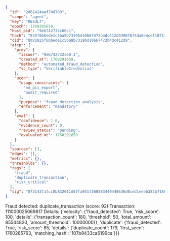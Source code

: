 ```json
{
  "id": "2d61424aaf70d703",
  "scope": "agent",
  "key": "RESULT",
  "epoch": 1760291659,
  "host_pid": "9e6742732c60:1",
  "hash": "825f6bbede1c5ba8b7319bd10667472b4dc412d93067674da0e4cef1871312c9",
  "cid": "QmV1825f6bbede1c5ba8b7319bd10667472b4dc412d9",
  "aicp": {
    "prov": {
      "issuer": "9e6742732c60:1",
      "created_at": 1760291659,
      "method": "automated_fraud_detection",
      "vc_type": "VerifiableCredential"
    },
    "ucon": {
      "usage_constraints": [
        "no_pii_export",
        "audit_required"
      ],
      "purpose": "fraud_detection_analysis",
      "enforcement": "mandatory"
    },
    "eval": {
      "confidence": 1.0,
      "evidence_count": 0,
      "review_status": "pending",
      "evaluated_at": 1760291659
    }
  },
  "sources": [],
  "edges": [],
  "metrics": {},
  "thresholds": {},
  "tags": [
    "fraud",
    "duplicate_transaction",
    "risk_critical"
  ],
  "sig": "873143fafcc8b832011d47fa041f368583440448636d0ced1eeeb382b7188dcc"
}
```

Fraud detected: duplicate_transaction (score: 92)
Transaction: 111000025069817
Details: {'velocity': {'fraud_detected': True, 'risk_score': 100, 'details': {'transaction_count': 180, 'threshold': 50, 'total_amount': 85544820, 'amount_threshold': 10000000}}, 'duplicate': {'fraud_detected': True, 'risk_score': 85, 'details': {'duplicate_count': 179, 'first_seen': 1760285763, 'matching_hash': '107b8433ca6199ca'}}}